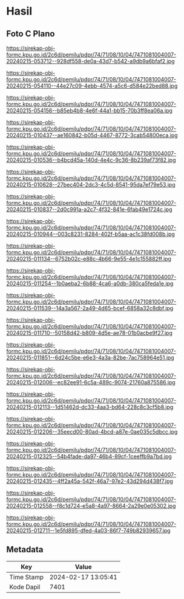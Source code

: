 # Hasil

## Foto C Plano

https://sirekap-obj-formc.kpu.go.id/2c6d/pemilu/pdpr/74/71/08/10/04/7471081004007-20240215-053712--928df558-de0a-43d7-b542-a9db9a6bfaf2.jpg

https://sirekap-obj-formc.kpu.go.id/2c6d/pemilu/pdpr/74/71/08/10/04/7471081004007-20240215-054110--44e27c09-4ebb-4574-a5c6-d584e22bed88.jpg

https://sirekap-obj-formc.kpu.go.id/2c6d/pemilu/pdpr/74/71/08/10/04/7471081004007-20240215-054156--b85eb4b8-4e6f-44a1-bb15-70b3ff8ea06a.jpg

https://sirekap-obj-formc.kpu.go.id/2c6d/pemilu/pdpr/74/71/08/10/04/7471081004007-20240215-010437--ae160842-b05d-4467-8772-3cab54800eca.jpg

https://sirekap-obj-formc.kpu.go.id/2c6d/pemilu/pdpr/74/71/08/10/04/7471081004007-20240215-010536--b4bcd45a-140d-4e4c-9c36-8b239af73f82.jpg

https://sirekap-obj-formc.kpu.go.id/2c6d/pemilu/pdpr/74/71/08/10/04/7471081004007-20240215-010628--27bec404-2dc3-4c5d-8541-95da7ef79e53.jpg

https://sirekap-obj-formc.kpu.go.id/2c6d/pemilu/pdpr/74/71/08/10/04/7471081004007-20240215-010837--2d0c991a-a2c7-4f32-841e-6fab49e1724c.jpg

https://sirekap-obj-formc.kpu.go.id/2c6d/pemilu/pdpr/74/71/08/10/04/7471081004007-20240215-010944--003c8231-8284-402f-b5aa-ac1c38fd008b.jpg

https://sirekap-obj-formc.kpu.go.id/2c6d/pemilu/pdpr/74/71/08/10/04/7471081004007-20240215-011134--6752b02c-e88c-4b66-9e55-4e1c155882ff.jpg

https://sirekap-obj-formc.kpu.go.id/2c6d/pemilu/pdpr/74/71/08/10/04/7471081004007-20240215-011254--1b0aeba2-6b88-4ca6-a0db-380ca5feda1e.jpg

https://sirekap-obj-formc.kpu.go.id/2c6d/pemilu/pdpr/74/71/08/10/04/7471081004007-20240215-011539--14a3a567-2a49-4d65-bcef-6858a32c8dbf.jpg

https://sirekap-obj-formc.kpu.go.id/2c6d/pemilu/pdpr/74/71/08/10/04/7471081004007-20240215-011710--50158d42-b809-4d5e-ae78-01b0acbe9f27.jpg

https://sirekap-obj-formc.kpu.go.id/2c6d/pemilu/pdpr/74/71/08/10/04/7471081004007-20240215-011851--6d24c5be-e6e3-4a3a-82be-7ac758964e51.jpg

https://sirekap-obj-formc.kpu.go.id/2c6d/pemilu/pdpr/74/71/08/10/04/7471081004007-20240215-012006--ec82ee91-6c5a-489c-9074-21760a875586.jpg

https://sirekap-obj-formc.kpu.go.id/2c6d/pemilu/pdpr/74/71/08/10/04/7471081004007-20240215-012113--1d51462d-dc33-4aa3-bd64-228c8c3cf5b8.jpg

https://sirekap-obj-formc.kpu.go.id/2c6d/pemilu/pdpr/74/71/08/10/04/7471081004007-20240215-012206--35eecd00-80ad-4bcd-a87e-0ae035c5dbcc.jpg

https://sirekap-obj-formc.kpu.go.id/2c6d/pemilu/pdpr/74/71/08/10/04/7471081004007-20240215-012325--54b4fade-da97-46b4-89cf-1ceeffb9a7bd.jpg

https://sirekap-obj-formc.kpu.go.id/2c6d/pemilu/pdpr/74/71/08/10/04/7471081004007-20240215-012435--4ff2a45a-542f-46a7-97e2-43d294d438f7.jpg

https://sirekap-obj-formc.kpu.go.id/2c6d/pemilu/pdpr/74/71/08/10/04/7471081004007-20240215-012558--f8c1d724-e5a8-4a97-8664-2a29e0e05302.jpg

https://sirekap-obj-formc.kpu.go.id/2c6d/pemilu/pdpr/74/71/08/10/04/7471081004007-20240215-012711--1e5fd895-dfed-4a03-86f7-749b82939657.jpg


## Metadata

| Key        | Value               |
| ---------- | ------------------- |
| Time Stamp | 2024-02-17 13:05:41 |
| Kode Dapil | 7401                |



